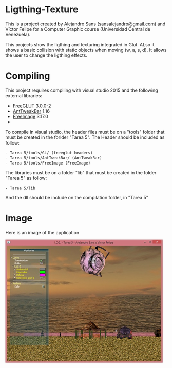 # Ligthing-Texture
This is a project created by Alejandro Sans (sansalejandro@gmail.com) and Víctor Felipe for a Computer Graphic course (Universidad Central de Venezuela). 

This projects show the ligthing and texturing integrated in Glut. ALso it shows a basic  collision with static objects when moving (w, a, s, d). It allows the user to change the ligthing effects.

# Compiling

This project requires compiling with visual studio 2015 and the following external libraries:

* [FreeGLUT] 3.0.0-2
* [AntTweakBar] 1.16
* [FreeImage] 3.17.0
* 
To compile in visual studio, the header files must be on a "tools" folder that must be created in the forlder "Tarea 5". The Header should be included as follow:

    - Tarea 5/tools/GL/ (freeglut headers)
    - Tarea 5/tools/AntTweakBar/ (AntTweakBar)
    - Tarea 5/tools/FreeImage (FreeImage)

The libraries must be on a folder "lib" that must be created in the folder "Tarea 5" as follow:

    - Tarea 5/lib

And the dll should be include on the compilation folder, in "Tarea 5"

# Image

Here is an image of the application

![alt tag](./Screenshot/Ligthing-Texture.jpg)


   [video]: <https://vimeo.com/37664294>
   [SDL]: <https://www.libsdl.org/>
   [SDL_mixer]: <https://www.libsdl.org/projects/SDL_mixer/>
   [FreeGLUT]: <http://freeglut.sourceforge.net/>
   [FreeImage]: <http://freeimage.sourceforge.net/>
   [AntTweakBar]: <http://anttweakbar.sourceforge.net/doc/>
